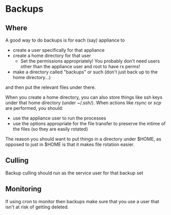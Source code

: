 # Backups

## Where

A good way to do backups is for each (say) appliance to
* create a user specifically for that appliance
* create a home directory for that user
	* Set the permissions appropriately!  You probably don't need users other than the appliance user and root to have rx perms!
* make a directory called "backups" or such (don't just back up to the home directory...)

and then put the relevant files under there.

When you create a home directory, you can also store things like ssh keys under that home directory (under ~/.ssh/).
When actions like *rsync* or *scp* are performed, you should:

* use the appliance user to run the processes
* use the options appropriate for the file transfer to preserve the mtime of the files (so they are easily rotated)

The reason you should want to put things in a directory under $HOME, as opposed to just in $HOME is that it makes file rotation easier.


## Culling

Backup culling should run as the service user for that backup set

## Monitoring

If using cron to monitor then backups make sure that you use a user that isn't at risk
of getting deleted.
